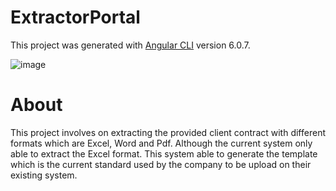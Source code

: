 # ExtractorPortal

This project was generated with [Angular CLI](https://github.com/angular/angular-cli) version 6.0.7.

![image](https://user-images.githubusercontent.com/6179080/221348278-ec7bff4d-eb03-41ae-8591-7285cf52b4cd.png)

# About
This project involves on extracting the provided client contract with different formats which are Excel, Word and Pdf. Although the current system only able to extract the Excel format. This system able to generate the template which is the current standard used by the company to be upload on their existing system.
